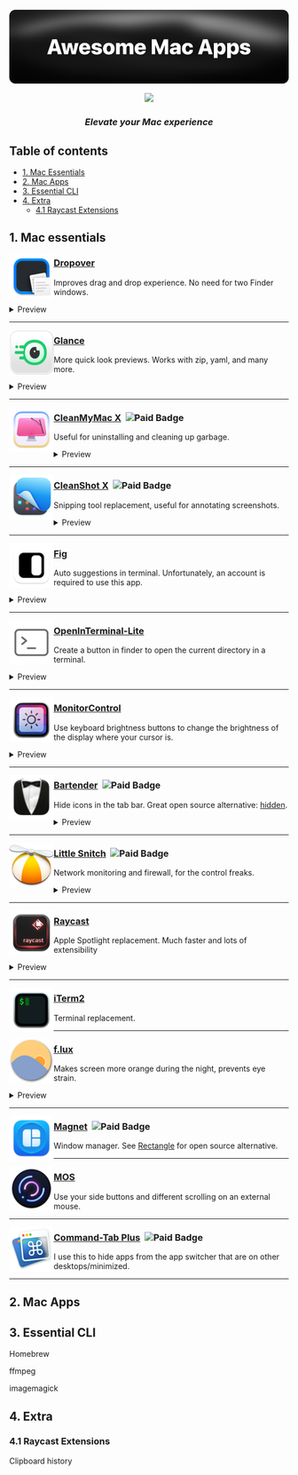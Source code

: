 ![Header image](./assets/header.png)
<p align="center">
<img src="https://img.shields.io/github/stars/ThiemeH/mac-apps">
<h3 align="center"><i>Elevate your Mac experience</i></h3>
</p>

## Table of contents
- [1. Mac Essentials](#1-mac-essentials)
- [2. Mac Apps](#2-mac-apps)
- [3. Essential CLI](#3-essential-cli)
- [4. Extra](#4-extra)
  - [4.1 Raycast Extensions](#41-raycast-extensions)

## 1. Mac essentials

<img align="left" width="80" height="80" src="./assets/app-icons/dropover.png">

### [Dropover](https://dropoverapp.com/)
Improves drag and drop experience. No need for two Finder windows.
 <details>
 <summary>Preview</summary>
 <img src="./assets/showcases/dropover.gif" style="border-radius: 10px;">
</details>

---
<img align="left" width="80" height="80" src="./assets/app-icons/glance.png">

### [Glance](https://apps.apple.com/app/id1564688210)
More quick look previews. Works with zip, yaml, and many more.

<details>
<summary>Preview</summary>

<img src="./assets/showcases/glance.gif" style="border-radius: 10px;">
</details>

---

<img align="left" width="80" height="80" src="./assets/app-icons/cleanmymac-x.png">

### [CleanMyMac X](https://cleanmymac.com/)  <img alt="Paid Badge" src="https://img.shields.io/badge/PAID-gold" height="14">
Useful for uninstalling and cleaning up garbage.

<details>
<summary>Preview</summary>

![CleanMyMac Showcase](./assets/showcases/cleanmymac.png)
</details>

---

<img align="left" width="80" height="80" src="./assets/app-icons/cleanshot-x.png">

### [CleanShot X](https://cleanshot.com/)  <img alt="Paid Badge" src="https://img.shields.io/badge/PAID-gold" height="14">
Snipping tool replacement, useful for annotating screenshots.

<details>
<summary>Preview</summary>

![CleanShot Showcase](./assets/showcases/cleanshot.png)
</details>

---

<img align="left" width="80" height="80" src="./assets/app-icons/fig.png">

### [Fig](https://fig.io/)
Auto suggestions in terminal. Unfortunately, an account is required to use this app.

<details>
<summary>Preview</summary>
<img src="./assets/showcases/fig.png" style="border-radius: 10px;">
</details>

---

<img align="left" width="80" height="80" src="./assets/app-icons/openinterminal-lite.png">

### [OpenInTerminal-Lite](https://github.com/Ji4n1ng/OpenInTerminal)
Create a button in finder to open the current directory in a terminal.

<details>
<summary>Preview</summary>
<img src="./assets/showcases/openinterminal.gif" style="border-radius: 10px;">
</details>

---

<img align="left" width="80" height="80" src="./assets/app-icons/monitorcontrol.png">

### [MonitorControl](https://github.com/MonitorControl/MonitorControl)
Use keyboard brightness buttons to change the brightness of the display where your cursor is.

<details>
<summary>Preview</summary>
<img src="https://raw.githubusercontent.com/MonitorControl/MonitorControl/main/.github/screenshot.png" style="border-radius: 10px;">
</details>

---

<img align="left" width="80" height="80" src="./assets/app-icons/bartender-4.png">

### [Bartender](https://www.macbartender.com/)  <img alt="Paid Badge" src="https://img.shields.io/badge/PAID-gold" height="14">
Hide icons in the tab bar. Great open source alternative: [hidden](https://github.com/dwarvesf/hidden).

<details>
<summary>Preview</summary>
<img src="https://www.macbartender.com/Bartender5/img/quickreveal.gif" style="border-radius: 10px;">
</details>

---

<img align="left" width="80" height="80" src="./assets/app-icons/little-snitch.png">

### [Little Snitch](https://www.obdev.at/products/littlesnitch/index.html)  <img alt="Paid Badge" src="https://img.shields.io/badge/PAID-gold" height="14">
Network monitoring and firewall, for the control freaks.

<details>
<summary>Preview</summary>
<img src="https://www.obdev.at/Images/littlesnitch/monitor-screenshot@2x.png" style="border-radius: 10px;">
</details>

---

<img align="left" width="80" height="80" src="./assets/app-icons/raycast.png">

### [Raycast](https://www.raycast.com/)
Apple Spotlight replacement. Much faster and lots of extensibility

<details>
<summary>Preview</summary>
<img src="./assets/showcases/raycast.png" style="border-radius: 10px;">
</details>

---

<img align="left" width="80" height="80" src="./assets/app-icons/iterm.png">

### [iTerm2](https://iterm2.com/)
Terminal replacement.

---

<img align="left" width="80" height="80" src="./assets/app-icons/flux.png">

### [f.lux](https://justgetflux.com/)
Makes screen more orange during the night, prevents eye strain.

<details>
<summary>Preview</summary>

![f.lux Showcase](./assets/showcases/flux.png)
</details>

---

<img align="left" width="80" height="80" src="./assets/app-icons/magnet.png">

### [Magnet](https://magnet.crowdcafe.com/)  <img alt="Paid Badge" src="https://img.shields.io/badge/PAID-gold" height="14">
Window manager. See [Rectangle](https://rectangleapp.com/) for open source alternative.

---

<img align="left" width="80" height="80" src="./assets/app-icons/mos.png">

### [MOS](https://mos.caldis.me/)
Use your side buttons and different scrolling on an external mouse.

---

<img align="left" width="80" height="80" src="./assets/app-icons/command-tab-plus-2.png">

### [Command-Tab Plus](https://noteifyapp.com/command-tab-plus/)  <img alt="Paid Badge" src="https://img.shields.io/badge/PAID-gold" height="14">
I use this to hide apps from the app switcher that are on other desktops/minimized.

---

## 2. Mac Apps

## 3. Essential CLI

Homebrew

ffmpeg

imagemagick

## 4. Extra

### 4.1 Raycast Extensions

Clipboard history
